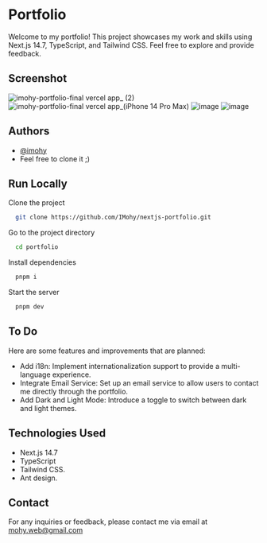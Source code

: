 
# Portfolio

Welcome to my portfolio! This project showcases my work and skills using Next.js 14.7, TypeScript, and Tailwind CSS. Feel free to explore and provide feedback.

## Screenshot

![imohy-portfolio-final vercel app_ (2)](https://github.com/user-attachments/assets/8a7de5af-318c-43ef-8c07-dd6ec0b08ba9)
![imohy-portfolio-final vercel app_(iPhone 14 Pro Max)](https://github.com/user-attachments/assets/d343a18b-9140-4eee-aebd-13d79770d628)
![image](https://github.com/user-attachments/assets/2ac0246c-ed5c-43fd-9280-4ff9e9c56e56)
![image](https://github.com/user-attachments/assets/81caa711-9b14-4941-ba3d-4585e8fd3c41)



## Authors

- [@imohy](https://www.github.com/imohy)
- Feel free to clone it ;)  


## Run Locally

Clone the project

```bash
  git clone https://github.com/IMohy/nextjs-portfolio.git

```

Go to the project directory

```bash
  cd portfolio
```

Install dependencies

```bash
  pnpm i
```

Start the server

```bash
  pnpm dev
```


## To Do

Here are some features and improvements that are planned:


- Add i18n: Implement internationalization support to provide a     multi-language experience.
- Integrate Email Service: Set up an email service to allow users to contact me directly through the portfolio.
- Add Dark and Light Mode: Introduce a toggle to switch between dark and light themes.



## Technologies Used

- Next.js 14.7
- TypeScript
- Tailwind CSS.
- Ant design.


## Contact

For any inquiries or feedback, please contact me via email at mohy.web@gmail.com
